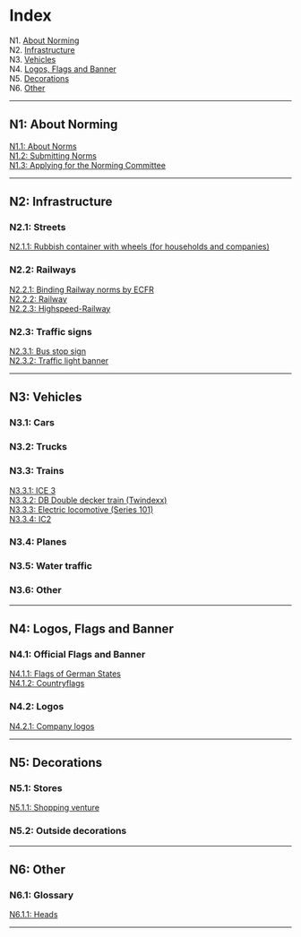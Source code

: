 # Index

N1. [About Norming](#n1)  
N2. [Infrastructure](#n2)  
N3. [Vehicles](#n3)  
N4. [Logos, Flags and Banner](#n4)  
N5. [Decorations](#n5)  
N6. [Other](#n6)

***

## N1: About Norming

[N1.1: About Norms](/BTEN/EN/N1/1)  
[N1.2: Submitting Norms](/BTEN/EN/N1/2)  
[N1.3: Applying for the Norming Committee](/BTEN/EN/N1/3)

***

## N2: Infrastructure
### N2.1: Streets
[N2.1.1: Rubbish container with wheels (for households and companies)](/BTEN/EN/N2/1/1)  
### N2.2: Railways
[N2.2.1: Binding Railway norms by ECFR](/BTEN/EN/N2/2/1)   
[N2.2.2: Railway](/BTEN/EN/N2/2/2)    
[N2.2.3: Highspeed-Railway](/BTEN/EN/N2/2/3)
### N2.3: Traffic signs
[N2.3.1: Bus stop sign](/BTEN/EN/N2/3/1)  
[N2.3.2: Traffic light banner](/BTEN/EN/N2/3/2)

***

## N3: Vehicles
### N3.1: Cars
### N3.2: Trucks
### N3.3: Trains
[N3.3.1: ICE 3](/BTEN/EN/N3/3/1)  
[N3.3.2: DB Double decker train (Twindexx)](/BTEN/EN/N3/3/2)  
[N3.3.3: Electric locomotive (Series 101)](/BTEN/EN/N3/3/3)    
[N3.3.4: IC2 ](/BTEN/EN/N3/3/4)
### N3.4: Planes
### N3.5: Water traffic
### N3.6: Other

***

## N4: Logos, Flags and Banner
### N4.1: Official Flags and Banner
[N4.1.1: Flags of German States](/BTEN/EN/N4/1/1)  
[N4.1.2: Countryflags](/BTEN/EN/N4/1/2)
### N4.2: Logos
[N4.2.1: Company logos](/BTEN/EN/N4/2/1)

***

## N5: Decorations
### N5.1: Stores
[N5.1.1: Shopping venture](/BTEN/EN/N5/1/1)
### N5.2: Outside decorations

***

## N6: Other
### N6.1: Glossary
[N6.1.1: Heads](/BTEN/EN/N6/1/1)

***
